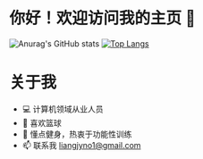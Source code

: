 # 你好！欢迎访问我的主页 👋

![Anurag's GitHub stats](https://github-readme-stats.vercel.app/api?username=JYLiang22&hide=stars,prs,issues,contribs&show_icons=true&theme=prussian)
[![Top Langs](https://github-readme-stats.vercel.app/api/top-langs/?username=JYLiang22&layout=compact&theme=rose)](https://github.com/JYLiang22/github-readme-stats)

# 关于我

- 💻 计算机领域从业人员
- 🏀 喜欢篮球
- 💪 懂点健身，热衷于功能性训练
- 📫 联系我 liangjyno1@gmail.com


<!--
**JYLiang22/JYLiang22** is a ✨ _special_ ✨ repository because its `README.md` (this file) appears on your GitHub profile.

Here are some ideas to get you started:

- 🔭 I’m currently working on ...
- 🌱 I’m currently learning ...
- 👯 I’m looking to collaborate on ...
- 🤔 I’m looking for help with ...
- 💬 Ask me about ...
- 📫 How to reach me: ...
- 😄 Pronouns: ...
- ⚡ Fun fact: ...
-->
